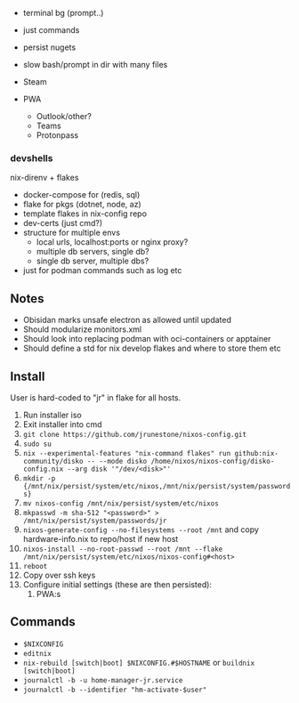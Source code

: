 * terminal bg (prompt..)
* just commands
* persist nugets
* slow bash/prompt in dir with many files


* Steam
* PWA
    * Outlook/other?
    * Teams
    * Protonpass

### devshells
nix-direnv + flakes
* docker-compose for (redis, sql)
* flake for pkgs (dotnet, node, az)
* template flakes in nix-config repo
* dev-certs (just cmd?)
* structure for multiple envs
  * local urls, localhost:ports or nginx proxy?
  * multiple db servers, single db?
  * single db server, multiple dbs?
* just for podman commands such as log etc

## Notes
* Obisidan marks unsafe electron as allowed until updated
* Should modularize monitors.xml
* Should look into replacing podman with oci-containers or apptainer
* Should define a std for nix develop flakes and where to store them etc

## Install
User is hard-coded to "jr" in flake for all hosts.

1. Run installer iso
2. Exit installer into cmd
3. `git clone https://github.com/jrunestone/nixos-config.git`
4. `sudo su`
5. `nix --experimental-features "nix-command flakes" run github:nix-community/disko -- --mode disko /home/nixos/nixos-config/disko-config.nix --arg disk '"/dev/<disk>"'`
6. `mkdir -p {/mnt/nix/persist/system/etc/nixos,/mnt/nix/persist/system/passwords}`
7. `mv nixos-config /mnt/nix/persist/system/etc/nixos`
8. `mkpasswd -m sha-512 "<password>" > /mnt/nix/persist/system/passwords/jr`
9. `nixos-generate-config --no-filesystems --root /mnt` and copy hardware-info.nix to repo/host if new host
10. `nixos-install --no-root-passwd --root /mnt --flake /mnt/nix/persist/system/etc/nixos/nixos-config#<host>`
11. `reboot`
12. Copy over ssh keys
13. Configure initial settings (these are then persisted):
    1. PWA:s

## Commands
* `$NIXCONFIG`
* `editnix`
* `nix-rebuild [switch|boot] $NIXCONFIG.#$HOSTNAME` or `buildnix [switch|boot]`
* `journalctl -b -u home-manager-jr.service`
* `journalctl -b --identifier "hm-activate-$user"`
